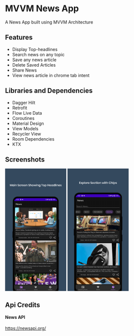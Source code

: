# MVVM News App

A News App built using MVVM Architecture
## Features

- Display Top-headlines
- Search news on any topic
- Save any news article
- Delete Saved Articles
- Share News 
- View news article in chrome tab intent


## Libraries and Dependencies

- Dagger Hilt
- Retrofit
- Flow Live Data
- Coroutines
- Material Design
- View Models
- Recycler View
- Room Dependencies
- KTX

  
## Screenshots


<p float="left">
  <img src="https://github.com/asimkaka-coder/NewsApp/blob/master/news2.png" alt="MainBreakingScreen" width="200"/>
  <img src="https://github.com/asimkaka-coder/NewsApp/blob/master/news1.png" alt="ExploreScreen" width="200"/>
</p>


  
## Api Credits

#### News API
https://newsapi.org/
